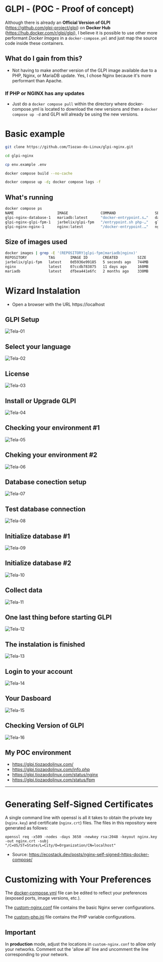 # GLPI - (POC - Proof of concept)

Although there is already an **Official Version of GLPI** (https://github.com/glpi-project/glpi) on **Docker Hub** (https://hub.docker.com/r/glpi/glpi), I believe it is possible to use other more performant *Docker Images* in a `docker-compose.yml` and just map the source code inside these containers.

## What do I gain from this?
- Not having to make another version of the GLPI image available due to a PHP, Nginx, or MariaDB update. Yes, I chose Nginx because it's more performant than Apache.

### If PHP or NGINX has any updates
- Just do a `docker compose pull` within the directory where docker-compose.yml is located to download the new versions and then a `docker compose up -d` and GLPI will already be using the new versions.

# Basic example
```bash
git clone https://github.com/Tiozao-do-Linux/glpi-nginx.git

cd glpi-nginx

cp env.example .env

docker compose build --no-cache

docker compose up -d; docker compose logs -f
```
## What's running
```bash
docker compose ps
NAME                    IMAGE               COMMAND                  SERVICE    CREATED         STATUS         PORTS
glpi-nginx-database-1   mariadb:latest      "docker-entrypoint.s…"   database   3 seconds ago   Up 2 seconds   3306/tcp
glpi-nginx-glpi-fpm-1   jarbelix/glpi-fpm   "/entrypoint.sh php-…"   glpi-fpm   3 seconds ago   Up 1 second    9000/tcp
glpi-nginx-nginx-1      nginx:latest        "/docker-entrypoint.…"   nginx      3 seconds ago   Up 1 second    0.0.0.0:80->80/tcp, [::]:80->80/tcp, 0.0.0.0:443->443/tcp, [::]:443->443/tcp
```
## Size of images used
```bash
docker images | grep -E '(REPOSITORY|glpi-fpm|mariadb|nginx)'
REPOSITORY          TAG       IMAGE ID       CREATED         SIZE
jarbelix/glpi-fpm   latest    0d5936e99185   5 seconds ago   744MB
nginx               latest    07ccdb783875   11 days ago     160MB
mariadb             latest    dfbea441e6fc   2 months ago    330MB
```

# Wizard Instalation

* Open a browser with the URL https://localhost

## GLPI Setup

![Tela-01](screenshots/glpi-page-01.png)

## Select your language

![Tela-02](screenshots/glpi-page-02.png)

## License

![Tela-03](screenshots/glpi-page-03.png)

## Install or Upgrade GLPI

![Tela-04](screenshots/glpi-page-04.png)

## Checking your environment #1

![Tela-05](screenshots/glpi-page-05.png)

## Cheking your environment #2

![Tela-06](screenshots/glpi-page-06.png)

## Database conection setup

![Tela-07](screenshots/glpi-page-07.png)

## Test database connection

![Tela-08](screenshots/glpi-page-08.png)

## Initialize database #1

![Tela-09](screenshots/glpi-page-09.png)

## Initialize database #2

![Tela-10](screenshots/glpi-page-10.png)

## Collect data

![Tela-11](screenshots/glpi-page-11.png)

## One last thing before starting GLPI

![Tela-12](screenshots/glpi-page-12.png)

## The instalation is finished

![Tela-13](screenshots/glpi-page-13.png)

## Login to your account

![Tela-14](screenshots/glpi-page-14.png)

## Your Dasboard

![Tela-15](screenshots/glpi-page-15.png)

## Checking Version of GLPI

![Tela-16](screenshots/glpi-page-16.png)


## My POC environment

* https://glpi.tiozaodolinux.com/
* https://glpi.tiozaodolinux.com/info.php
* https://glpi.tiozaodolinux.com/status/nginx
* https://glpi.tiozaodolinux.com/status/fpm

-----

# Generating Self-Signed Certificates

A single command line with openssl is all it takes to obtain the private key (`nginx.key`) and certificate (`nginx.crt`) files. The files in this repository were generated as follows:
```
openssl req -x509 -nodes -days 3650 -newkey rsa:2048 -keyout nginx.key -out nginx.crt -subj "/C=US/ST=State/L=City/O=Organization/CN=localhost"
```
* Source: https://ecostack.dev/posts/nginx-self-signed-https-docker-compose/

# Customizing with Your Preferences

The [docker-compose.yml](docker-compose.yml) file can be edited to reflect your preferences (exposed ports, image versions, etc.).

The [custom-nginx.conf](custom-nginx.conf) file contains the basic Nginx server configurations.

The [custom-php.ini](custom-php.ini) file contains the PHP variable configurations.

## Important

In **production** mode, adjust the locations in `custom-nginx.conf` to allow only your networks. Comment out the 'allow all' line and uncomment the line corresponding to your network.
